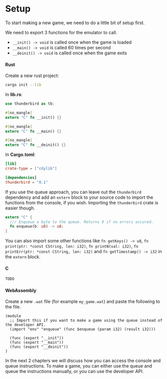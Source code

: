 # Setup

To start making a new game, we need to do a little bit of setup first.

We need to export 3 functions for the emulator to call.

- `__init() -> void` is called once when the game is loaded
- `__main() -> void` is called 60 times per second
- `__deinit() -> void` is called once when the game exits


<!-- tabs:start -->

#### **Rust**

Create a new rust project:

```sh
cargo init --lib
```

In **lib.rs**:

```rust
use thunderbird as tb;

#[no_mangle]
extern "C" fn __init() {}

#[no_mangle]
extern "C" fn __main() {}

#[no_mangle]
extern "C" fn __deinit() {}
```

In **Cargo.toml**:

```toml
[lib]
crate-type = ["cdylib"]

[dependencies]
thunderbird = "0.1"
```

If you use the queue approach, you can leave out the `thunderbird` dependency
and add an `extern` block to your source code to import the functions from the
console, if you wish. Importing the `thunderbird` crate is easier though.

```rust
extern "C" {
  /// Enqueue a byte to the queue. Returns 0 if no errors occured.
  fn enqueue(b: u8) -> u8;
}  
```

You can also import some other functions like `fn getKeys() -> u8`, `fn print(ptr: *const CString, len: i32)`,
`fn printN(val: i32)`, `fn printErr(ptr: *const CString, len: i32)` and `fn getTimestamp() -> i32`
in the `extern` block.

#### **C**

```c
TODO
```

#### **WebAssembly**

Create a new `.wat` file (for example `my_game.wat`) and paste the following to
the file.

```wasm
(module
  ;; Import this if you want to make a game using the queue instead of the developer API.
  (import "env" "enqueue" (func $enqueue (param i32) (result i32)))
  
  (func (export "__init"))
  (func (export "__main"))
  (func (export "__deinit"))
)
```

<!-- tabs:end -->

In the next 2 chapters we will discuss how you can access the console and queue instructions.
To make a game, you can either use the queue and queue the instructions manually, or you can use
the developer API.
